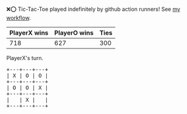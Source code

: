 :x::o: Tic-Tac-Toe played indefinitely by github action runners! See [my workflow](.github/workflows/play.yaml).

|PlayerX wins|PlayerO wins|Ties|
|-|-|-|
|718|627|300|

PlayerX's turn.

<pre>
+---+---+---+
| X | O | O |
+---+---+---+
| O | O | X |
+---+---+---+
|   | X |   |
+---+---+---+
</pre>